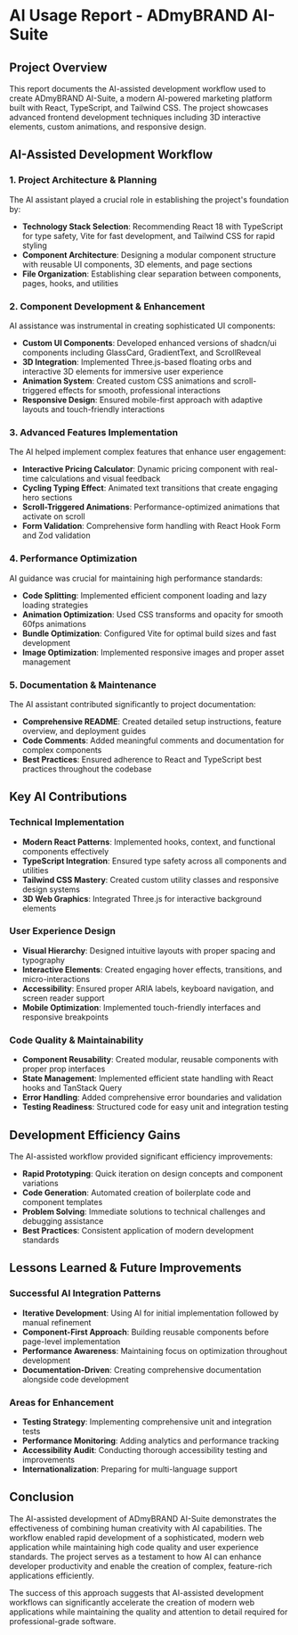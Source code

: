 # AI Usage Report - ADmyBRAND AI-Suite

## Project Overview
This report documents the AI-assisted development workflow used to create ADmyBRAND AI-Suite, a modern AI-powered marketing platform built with React, TypeScript, and Tailwind CSS. The project showcases advanced frontend development techniques including 3D interactive elements, custom animations, and responsive design.

## AI-Assisted Development Workflow

### 1. Project Architecture & Planning
The AI assistant played a crucial role in establishing the project's foundation by:
- **Technology Stack Selection**: Recommending React 18 with TypeScript for type safety, Vite for fast development, and Tailwind CSS for rapid styling
- **Component Architecture**: Designing a modular component structure with reusable UI components, 3D elements, and page sections
- **File Organization**: Establishing clear separation between components, pages, hooks, and utilities

### 2. Component Development & Enhancement
AI assistance was instrumental in creating sophisticated UI components:
- **Custom UI Components**: Developed enhanced versions of shadcn/ui components including GlassCard, GradientText, and ScrollReveal
- **3D Integration**: Implemented Three.js-based floating orbs and interactive 3D elements for immersive user experience
- **Animation System**: Created custom CSS animations and scroll-triggered effects for smooth, professional interactions
- **Responsive Design**: Ensured mobile-first approach with adaptive layouts and touch-friendly interactions

### 3. Advanced Features Implementation
The AI helped implement complex features that enhance user engagement:
- **Interactive Pricing Calculator**: Dynamic pricing component with real-time calculations and visual feedback
- **Cycling Typing Effect**: Animated text transitions that create engaging hero sections
- **Scroll-Triggered Animations**: Performance-optimized animations that activate on scroll
- **Form Validation**: Comprehensive form handling with React Hook Form and Zod validation

### 4. Performance Optimization
AI guidance was crucial for maintaining high performance standards:
- **Code Splitting**: Implemented efficient component loading and lazy loading strategies
- **Animation Optimization**: Used CSS transforms and opacity for smooth 60fps animations
- **Bundle Optimization**: Configured Vite for optimal build sizes and fast development
- **Image Optimization**: Implemented responsive images and proper asset management

### 5. Documentation & Maintenance
The AI assistant contributed significantly to project documentation:
- **Comprehensive README**: Created detailed setup instructions, feature overview, and deployment guides
- **Code Comments**: Added meaningful comments and documentation for complex components
- **Best Practices**: Ensured adherence to React and TypeScript best practices throughout the codebase

## Key AI Contributions

### Technical Implementation
- **Modern React Patterns**: Implemented hooks, context, and functional components effectively
- **TypeScript Integration**: Ensured type safety across all components and utilities
- **Tailwind CSS Mastery**: Created custom utility classes and responsive design systems
- **3D Web Graphics**: Integrated Three.js for interactive background elements

### User Experience Design
- **Visual Hierarchy**: Designed intuitive layouts with proper spacing and typography
- **Interactive Elements**: Created engaging hover effects, transitions, and micro-interactions
- **Accessibility**: Ensured proper ARIA labels, keyboard navigation, and screen reader support
- **Mobile Optimization**: Implemented touch-friendly interfaces and responsive breakpoints

### Code Quality & Maintainability
- **Component Reusability**: Created modular, reusable components with proper prop interfaces
- **State Management**: Implemented efficient state handling with React hooks and TanStack Query
- **Error Handling**: Added comprehensive error boundaries and validation
- **Testing Readiness**: Structured code for easy unit and integration testing

## Development Efficiency Gains

The AI-assisted workflow provided significant efficiency improvements:
- **Rapid Prototyping**: Quick iteration on design concepts and component variations
- **Code Generation**: Automated creation of boilerplate code and component templates
- **Problem Solving**: Immediate solutions to technical challenges and debugging assistance
- **Best Practices**: Consistent application of modern development standards

## Lessons Learned & Future Improvements

### Successful AI Integration Patterns
- **Iterative Development**: Using AI for initial implementation followed by manual refinement
- **Component-First Approach**: Building reusable components before page-level implementation
- **Performance Awareness**: Maintaining focus on optimization throughout development
- **Documentation-Driven**: Creating comprehensive documentation alongside code development

### Areas for Enhancement
- **Testing Strategy**: Implementing comprehensive unit and integration tests
- **Performance Monitoring**: Adding analytics and performance tracking
- **Accessibility Audit**: Conducting thorough accessibility testing and improvements
- **Internationalization**: Preparing for multi-language support

## Conclusion

The AI-assisted development of ADmyBRAND AI-Suite demonstrates the effectiveness of combining human creativity with AI capabilities. The workflow enabled rapid development of a sophisticated, modern web application while maintaining high code quality and user experience standards. The project serves as a testament to how AI can enhance developer productivity and enable the creation of complex, feature-rich applications efficiently.

The success of this approach suggests that AI-assisted development workflows can significantly accelerate the creation of modern web applications while maintaining the quality and attention to detail required for professional-grade software. 